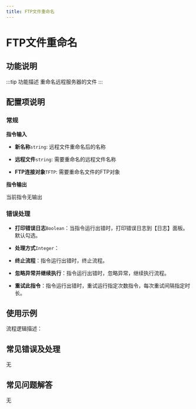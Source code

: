 ```yaml
---
title: FTP文件重命名
---
```


# FTP文件重命名

## 功能说明

:::tip 功能描述
重命名远程服务器的文件
:::

## 配置项说明

### 常规

**指令输入**

- **新名称**`string`: 远程文件重命名后的名称

- **远程文件**`string`: 需要重命名的远程文件名称

- **FTP连接对象**`TFTP`: 需要重命名文件的FTP对象


**指令输出**

当前指令无输出

### 错误处理

- **打印错误日志**`Boolean`：当指令运行出错时，打印错误日志到【日志】面板。默认勾选。

- **处理方式**`Integer`：

 - **终止流程**：指令运行出错时，终止流程。

 - **忽略异常并继续执行**：指令运行出错时，忽略异常，继续执行流程。

 - **重试此指令**：指令运行出错时，重试运行指定次数指令，每次重试间隔指定时长。

## 使用示例

流程逻辑描述：

## 常见错误及处理

无

## 常见问题解答

无

